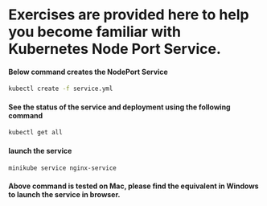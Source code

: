 # Exercises are provided here to help you become familiar with Kubernetes Node Port Service.


#### Below command creates the NodePort Service
```bash
kubectl create -f service.yml
```

#### See the status of the service and deployment using the following command
```bash
kubectl get all
```

#### launch the service 
```bash
minikube service nginx-service
```

#### Above command is tested on Mac, please find the equivalent in Windows to launch the service in browser.